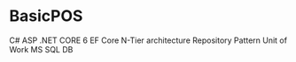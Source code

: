 # BasicPOS

C# ASP .NET CORE 6
EF Core
N-Tier architecture
Repository Pattern
Unit of Work
MS SQL DB
